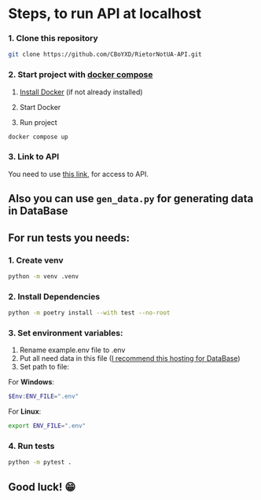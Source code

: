 # **Steps, to run API at localhost**

### **1. Clone this repository**

```bash
git clone https://github.com/CBoYXD/RietorNotUA-API.git
```

### **2. Start project with [docker compose](https://docs.docker.com/compose/)**

1) [Install Docker](https://docs.docker.com/engine/install/) (if not already installed)

2) Start Docker

3) Run project
   
```bash
docker compose up
```

### **3. Link to API**

You need to use [this link](http://127.0.0.1:8000), for access to API.



## **Also you can use ```gen_data.py``` for generating data in DataBase**




## **For run tests you needs:**

### **1. Create venv**

```bash
python -m venv .venv
```

### **2. Install Dependencies**

```bash
python -m poetry install --with test --no-root
```

### **3. Set environment variables:**
1) Rename example.env file to .env
2) Put all need data in this file ([I recommend this hosting for DataBase](https://vercel.com/))
3) Set path to file:

For **Windows**:

```powershell
$Env:ENV_FILE=".env"
```
   
For **Linux**:

```bash
export ENV_FILE=".env"
```

### **4. Run tests**

```bash
python -m pytest .
```


## **Good luck! 😁**